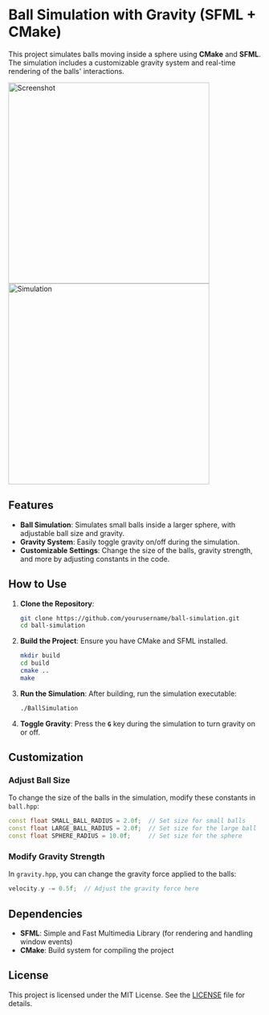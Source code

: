 # Ball Simulation with Gravity (SFML + CMake)

This project simulates balls moving inside a sphere using **CMake** and **SFML**. The simulation includes a customizable gravity system and real-time rendering of the balls' interactions.

<img src="https://github.com/user-attachments/assets/75764f76-177b-405e-accc-226638d1373b" alt="Screenshot" width="400"/>
<img src="https://github.com/user-attachments/assets/2c4269eb-ddcd-4e07-b81c-663429c2bc9b" alt="Simulation" width="400"/>

## Features
- **Ball Simulation**: Simulates small balls inside a larger sphere, with adjustable ball size and gravity.
- **Gravity System**: Easily toggle gravity on/off during the simulation.
- **Customizable Settings**: Change the size of the balls, gravity strength, and more by adjusting constants in the code.

## How to Use
1. **Clone the Repository**:
   ```bash
   git clone https://github.com/yourusername/ball-simulation.git
   cd ball-simulation
   ```

2. **Build the Project**:
   Ensure you have CMake and SFML installed.
   ```bash
   mkdir build
   cd build
   cmake ..
   make
   ```

3. **Run the Simulation**:
   After building, run the simulation executable:
   ```bash
   ./BallSimulation
   ```

4. **Toggle Gravity**: Press the **`G`** key during the simulation to turn gravity on or off.

## Customization

### Adjust Ball Size
To change the size of the balls in the simulation, modify these constants in `ball.hpp`:
```cpp
const float SMALL_BALL_RADIUS = 2.0f;  // Set size for small balls
const float LARGE_BALL_RADIUS = 2.0f;  // Set size for the large ball
const float SPHERE_RADIUS = 10.0f;     // Set size for the sphere
```

### Modify Gravity Strength
In `gravity.hpp`, you can change the gravity force applied to the balls:
```cpp
velocity.y -= 0.5f;  // Adjust the gravity force here
```

## Dependencies
- **SFML**: Simple and Fast Multimedia Library (for rendering and handling window events)
- **CMake**: Build system for compiling the project

## License
This project is licensed under the MIT License. See the [LICENSE](LICENSE.md) file for details.

